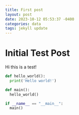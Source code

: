 ```yaml
---
title: First post
layout: post
date: 2023-10-12 05:53:37 -0400
categories: data
tags: jekyll update
---
```


# Initial Test Post

Hi this is a test!


```python
def hello_world():
  print('Hello world!')

def main():
  hello_world()

if __name__ == "__main__":
  main()
```


```python

```

